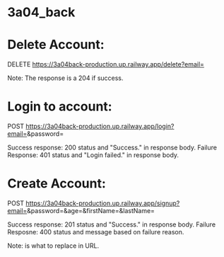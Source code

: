 # 3a04_back

# Delete Account:
DELETE https://3a04back-production.up.railway.app/delete?email=<email>

Note: The response is a 204 if success.

# Login to account:
POST https://3a04back-production.up.railway.app/login?email=<email>&password=<password>

Success response: 200 status and "Success." in response body.
Failure Response: 401 status and "Login failed." in response body.

# Create Account:
POST https://3a04back-production.up.railway.app/signup?email=<email>&password=<password>&age=<age>&firstName=<firstname>&lastName=<lastname>

Success response: 201 status and "Success." in response body.
Failure Resposne: 400 status and message based on failure reason.

Note: <item> is what to replace in URL.
